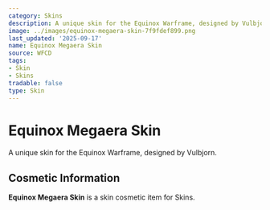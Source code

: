 ```yaml
---
category: Skins
description: A unique skin for the Equinox Warframe, designed by Vulbjorn.
image: ../images/equinox-megaera-skin-7f9fdef899.png
last_updated: '2025-09-17'
name: Equinox Megaera Skin
source: WFCD
tags:
- Skin
- Skins
tradable: false
type: Skin
---
```


# Equinox Megaera Skin

A unique skin for the Equinox Warframe, designed by Vulbjorn.

## Cosmetic Information

**Equinox Megaera Skin** is a skin cosmetic item for Skins.


